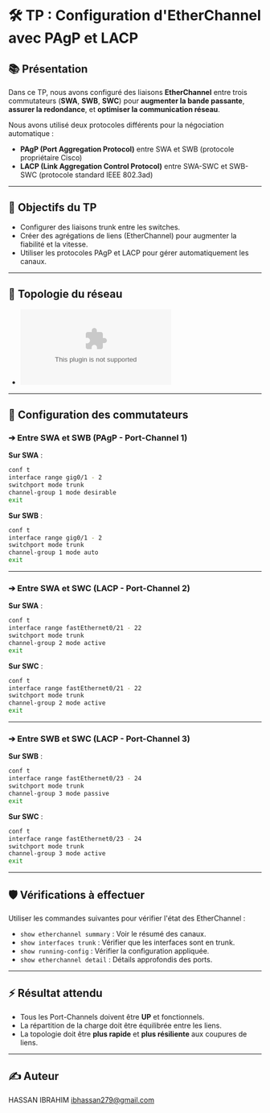 # 🛠️ TP : Configuration d'EtherChannel avec PAgP et LACP

## 📚 Présentation

Dans ce TP, nous avons configuré des liaisons **EtherChannel** entre trois commutateurs (**SWA**, **SWB**, **SWC**) pour **augmenter la bande passante**, **assurer la redondance**, et **optimiser la communication réseau**.

Nous avons utilisé deux protocoles différents pour la négociation automatique :
- **PAgP (Port Aggregation Protocol)** entre SWA et SWB (protocole propriétaire Cisco)
- **LACP (Link Aggregation Control Protocol)** entre SWA-SWC et SWB-SWC (protocole standard IEEE 802.3ad)

---

## 🎯 Objectifs du TP

- Configurer des liaisons trunk entre les switches.
- Créer des agrégations de liens (EtherChannel) pour augmenter la fiabilité et la vitesse.
- Utiliser les protocoles PAgP et LACP pour gérer automatiquement les canaux.

---

## 🧩 Topologie du réseau

- ![apercus du contenu](etherchannel.com)
---

## 🧰 Configuration des commutateurs

### ➔ Entre **SWA** et **SWB** (PAgP - Port-Channel 1)

**Sur SWA** :
```bash
conf t
interface range gig0/1 - 2
switchport mode trunk
channel-group 1 mode desirable
exit
```

**Sur SWB** :
```bash
conf t
interface range gig0/1 - 2
switchport mode trunk
channel-group 1 mode auto
exit
```

---

### ➔ Entre **SWA** et **SWC** (LACP - Port-Channel 2)

**Sur SWA** :
```bash
conf t
interface range fastEthernet0/21 - 22
switchport mode trunk
channel-group 2 mode active
exit
```

**Sur SWC** :
```bash
conf t
interface range fastEthernet0/21 - 22
switchport mode trunk
channel-group 2 mode active
exit
```

---

### ➔ Entre **SWB** et **SWC** (LACP - Port-Channel 3)

**Sur SWB** :
```bash
conf t
interface range fastEthernet0/23 - 24
switchport mode trunk
channel-group 3 mode passive
exit
```

**Sur SWC** :
```bash
conf t
interface range fastEthernet0/23 - 24
switchport mode trunk
channel-group 3 mode active
exit
```

---

## 🛡️ Vérifications à effectuer

Utiliser les commandes suivantes pour vérifier l'état des EtherChannel :

- `show etherchannel summary` : Voir le résumé des canaux.
- `show interfaces trunk` : Vérifier que les interfaces sont en trunk.
- `show running-config` : Vérifier la configuration appliquée.
- `show etherchannel detail` : Détails approfondis des ports.

---

## ⚡ Résultat attendu

- Tous les Port-Channels doivent être **UP** et fonctionnels.
- La répartition de la charge doit être équilibrée entre les liens.
- La topologie doit être **plus rapide** et **plus résiliente** aux coupures de liens.

---

## ✍️ Auteur

HASSAN IBRAHIM
ibhassan279@gmail.com 




